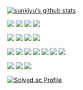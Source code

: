 [![sunkiyu's github stats](https://github-readme-stats.vercel.app/api?username=sunkiyu&count_private=true&show_icons=true&theme=vue)](https://github.com/anuraghazra/github-readme-stats) 



<img src="https://img.shields.io/badge/C-A8B9CC?style=flat-square&logo=C&logoColor=white"/></a>
<img src="https://img.shields.io/badge/C++-00599C?style=flat-square&logo=C%2B%2B&logoColor=white"/></a>
<img src="https://img.shields.io/badge/CSharp-000000?style=flat-square&logo=C Sharp&logoColor=white"/></a>
<img src="https://img.shields.io/badge/QT-66ad35?style=flat-square&logo=QT&logoColor=white"/></a>

<img src="https://img.shields.io/badge/MSSQL-CC2927?style=flat-square&logo=Microsoft SQL Server&logoColor=white"/></a>
<img src="https://img.shields.io/badge/OpenSSL-721412?style=flat-square&logo=OpenSSL&logoColor=white"/></a>
<img src="https://img.shields.io/badge/Visual Studio-5C2D91?style=flat-square&logo=Visual Studio&logoColor=white"/></a>
<img src="https://img.shields.io/badge/VMWare-607078?style=flat-square&logo=VMWare&logoColor=white"/></a>


<img src="https://img.shields.io/badge/Network-fa9725?style=flat-square&logo=tcp&logoColor=white"/></a>
<img src="https://img.shields.io/badge/MultiThread-fa9725?style=flat-square&logo=tcp&logoColor=white"/></a>
<img src="https://img.shields.io/badge/TCP/IP-fa9725?style=flat-square&logo=tcp&logoColor=white"/></a>
<img src="https://img.shields.io/badge/Socket-fa9725?style=flat-square&logo=tcp&logoColor=white"/></a>
<img src="https://img.shields.io/badge/Server/Client-fa9725?style=flat-square&logo=tcp&logoColor=white"/></a>
<img src="https://img.shields.io/badge/MFC/CSharp/WPF-fa9725?style=flat-square&logo=tcp&logoColor=white"/></a>
<img src="https://img.shields.io/badge/Cross Platform-fa9725?style=flat-square&logo=tcp&logoColor=white"/></a>

<img src="https://img.shields.io/badge/Security-30a6ff?style=flat-square&logo=tcp&logoColor=white"/></a>
<img src="https://img.shields.io/badge/Encryption-30a6ff?style=flat-square&logo=tcp&logoColor=white"/></a>
<img src="https://img.shields.io/badge/Authentication-30a6ff?style=flat-square&logo=tcp&logoColor=white"/></a>

[![Solved.ac Profile](http://mazassumnida.wtf/api/v2/generate_badge?boj=azarzzzz)](https://solved.ac/azarzzzz/)
